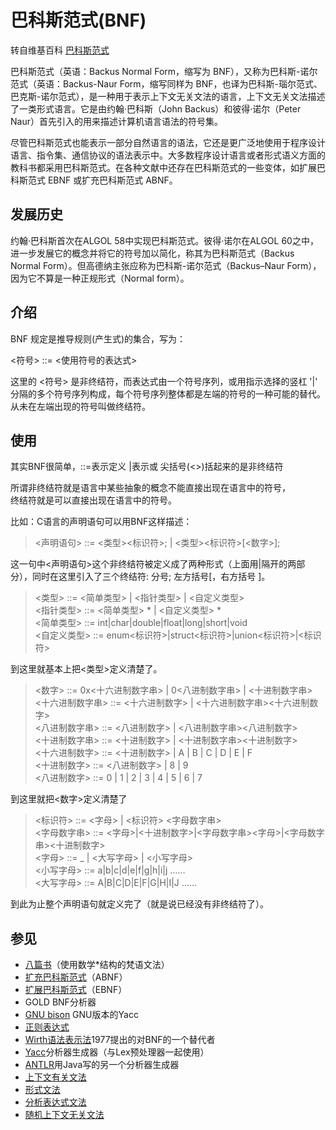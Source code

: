 # 巴科斯范式(BNF)

转自维基百科 [巴科斯范式](https://zh.wikipedia.org/wiki/%E5%B7%B4%E7%A7%91%E6%96%AF%E8%8C%83%E5%BC%8F)

巴科斯范式（英语：Backus Normal Form，缩写为 BNF），又称为巴科斯-诺尔范式（英语：Backus-Naur Form，缩写同样为 BNF，也译为巴科斯-瑙尔范式、巴克斯-诺尔范式），是一种用于表示上下文无关文法的语言，上下文无关文法描述了一类形式语言。它是由约翰·巴科斯（John Backus）和彼得·诺尔（Peter Naur）首先引入的用来描述计算机语言语法的符号集。

尽管巴科斯范式也能表示一部分自然语言的语法，它还是更广泛地使用于程序设计语言、指令集、通信协议的语法表示中。大多数程序设计语言或者形式语义方面的教科书都采用巴科斯范式。在各种文献中还存在巴科斯范式的一些变体，如扩展巴科斯范式 EBNF 或扩充巴科斯范式 ABNF。

## 发展历史  

约翰·巴科斯首次在ALGOL 58中实现巴科斯范式。彼得·诺尔在ALGOL 60之中，进一步发展它的概念并将它的符号加以简化，称其为巴科斯范式（Backus Normal Form）。但高德纳主张应称为巴科斯-诺尔范式（Backus–Naur Form），因为它不算是一种正规形式（Normal form）。

## 介绍

BNF 规定是推导规则(产生式)的集合，写为：

<符号> ::= <使用符号的表达式>

这里的 <符号> 是非终结符，而表达式由一个符号序列，或用指示选择的竖杠 '|' 分隔的多个符号序列构成，每个符号序列整体都是左端的符号的一种可能的替代。从未在左端出现的符号叫做终结符。

## 使用
其实BNF很简单，::=表示定义     |表示或    尖括号(<>)括起来的是非终结符 

所谓非终结符就是语言中某些抽象的概念不能直接出现在语言中的符号，  
终结符就是可以直接出现在语言中的符号。 

比如：C语言的声明语句可以用BNF这样描述：

> <声明语句> ::= <类型><标识符>; | <类型><标识符>[<数字>]; 

这一句中<声明语句>这个非终结符被定义成了两种形式（上面用|隔开的两部分），同时在这里引入了三个终结符: 分号; 左方括号[，右方括号 ]。 

> <类型> ::= <简单类型> | <指针类型> | <自定义类型>  
> <指针类型> ::= <简单类型> * | <自定义类型> *  
> <简单类型> ::= int|char|double|float|long|short|void  
> <自定义类型> ::= enum<标识符>|struct<标识符>|union<标识符>|<标识符>   

到这里就基本上把<类型>定义清楚了。

> <数字> ::= 0x<十六进制数字串> | 0<八进制数字串> | <十进制数字串>  
> <十六进制数字串> ::= <十六进制数字> | <十六进制数字串><十六进制数字>  
> <八进制数字串> ::= <八进制数字> | <八进制数字串><八进制数字>   
> <十进制数字串> ::= <十进制数字> | <十进制数字串><十进制数字>  
> <十六进制数字> ::= <十进制数字> | A | B | C | D | E | F  
> <十进制数字> ::= <八进制数字> | 8 | 9  
> <八进制数字> ::= 0 | 1 | 2 | 3 | 4 | 5 | 6 | 7  

到这里就把<数字>定义清楚了 

> <标识符> ::= <字母> | <标识符> <字母数字串>  
> <字母数字串> ::= <字母>|<十进制数字>|<字母数字串><字母>|<字母数字串><十进制数字>  
> <字母> ::= _ | <大写字母> | <小写字母>  
> <小写字母> ::= a|b|c|d|e|f|g|h|i|j ……   
> <大写字母> ::= A|B|C|D|E|F|G|H|I|J …… 

到此为止整个声明语句就定义完了（就是说已经没有非终结符了）。

## 参见

* [八篇书](https://zh.wikipedia.org/wiki/%E5%85%AB%E7%AF%87%E4%B9%A6)（使用数学*结构的梵语文法）
* [扩充巴科斯范式](https://zh.wikipedia.org/wiki/%E6%89%A9%E5%85%85%E5%B7%B4%E7%A7%91%E6%96%AF%E8%8C%83%E5%BC%8F)（ABNF）
* [扩展巴科斯范式](https://zh.wikipedia.org/wiki/%E6%89%A9%E5%B1%95%E5%B7%B4%E7%A7%91%E6%96%AF%E8%8C%83%E5%BC%8F)（EBNF）
* GOLD BNF分析器
* [GNU bison](https://zh.wikipedia.org/wiki/GNU_bison) GNU版本的Yacc
* [正则表达式](https://zh.wikipedia.org/wiki/%E6%AD%A3%E5%88%99%E8%A1%A8%E8%BE%BE%E5%BC%8F)
* [Wirth语法表示法](https://zh.wikipedia.org/w/index.php?title=Wirth%E8%AF%AD%E6%B3%95%E8%A1%A8%E7%A4%BA%E6%B3%95&action=edit&redlink=1)1977提出的对BNF的一个替代者
* [Yacc](https://zh.wikipedia.org/wiki/Yacc)分析器生成器（与Lex预处理器一起使用）
* [ANTLR](https://zh.wikipedia.org/wiki/ANTLR)用Java写的另一个分析器生成器
* [上下文有关文法](https://zh.wikipedia.org/wiki/%E4%B8%8A%E4%B8%8B%E6%96%87%E6%9C%89%E5%85%B3%E6%96%87%E6%B3%95)
* [形式文法](https://zh.wikipedia.org/wiki/%E5%BD%A2%E5%BC%8F%E6%96%87%E6%B3%95)
* [分析表达式文法](https://zh.wikipedia.org/w/index.php?title=%E5%88%86%E6%9E%90%E8%A1%A8%E8%BE%BE%E5%BC%8F%E6%96%87%E6%B3%95&action=edit&redlink=1)
* [随机上下文无关文法](https://zh.wikipedia.org/wiki/%E9%9A%8F%E6%9C%BA%E4%B8%8A%E4%B8%8B%E6%96%87%E6%97%A0%E5%85%B3%E6%96%87%E6%B3%95)
